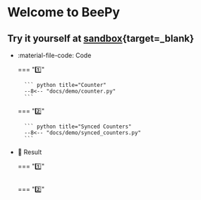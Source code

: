 # Welcome to BeePy

<script src='https://unpkg.com/@kor0p/beepy@0.9.9/dist/beepy.js'></script>
<script>
beepy.__main__ = async () => {
    for (const demo_file of ['counter', 'synced_counters']) {
        await beepy.enterModule(`../demo/${demo_file}`)
    }
}
</script>

## Try it yourself at [sandbox](https://kor0p.github.io/BeePy-examples/sandbox){target=_blank}

<div id="beepy-examples" class="grid cards" markdown>

- :material-file-code: Code

    === "1️⃣"

        ``` python title="Counter"
        --8<-- "docs/demo/counter.py"
        ```

    === "2️⃣"

        ``` python title="Synced Counters"
        --8<-- "docs/demo/synced_counters.py"
        ```

- 🎉 Result

    === "1️⃣"
        <pre><div id="ex-counter"></pre>

    === "2️⃣"
        <pre><div id="ex-synced-counters"></pre>

</div>
